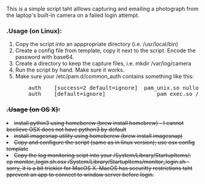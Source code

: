 This is a simple script taht alllows capturing and emailing a photograph from the laptop's built-in camera on a failed login attempt.
<br>
<h3>.Usage (on Linux):</h3>
<ol>
<li>Copy the script into an apppropriate directory (i.e. /usr/local/bin)
<li>Create a  config file from template, copy it next to the script. Encode the password with base64.
<li>Create a directory to keep the capture files, i.e. mkdir /var/log/camera
<li>Run the script by hand. Make sure it works.
<li>Make sure your /etc/pam.d/common_auth contains something like this:
<pre>
	auth	[success=2 default=ignore]	pam_unix.so nullok_secure
	auth    [default=ignore]                pam_exec.so /usr/local/bin/capture_and_email.py
</pre>
</ol>
<s>
<h3>.Usage (on OS X):</h3>
<li>install pythin3 using homeberew (brew install homebrew) - I cannot beelieve OSX does not have python3 by default
<li>install imagesnap utility using homeberew (brew install imagesnap)
<li>Copy and configure the script (same as in linux version); use osx config template
<li>Copy the log monitoring scipt into your /System/Library/StartupItems/: cp monitor_login.sh.osx /System/Library/StartupItems/monitor_login.sh
</ol
</s> - sorry, it is a bit trickier for MacOS X. MacOS has securitty restrictions taht pprevent an app to connect to window server before login. 
